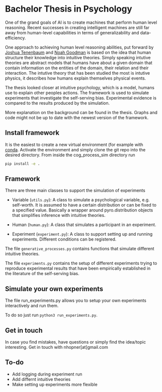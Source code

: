 # Bachelor Thesis in Psychology 

One of the grand goals of AI is to create machines that perform human level reasoning. Recent successes in creating intelligent machines are
still far away from human-level capabilities in terms of generalizability and data-efficiency.

One approach to achieving human level reasoning abilities, put forward by [Joshua Tenenbaum](http://web.mit.edu/cocosci/josh.html)
and [Noah Goodman](https://cocolab.stanford.edu/ndg.html) is based on the idea that human structure their knowledge into intuitive theories.
Simply speaking intutive theories are abstract models that humans have about a given domain that contain information
on the entities of the domain, their relation and their interaction. The intutive theory that has been studied the most is intutive physics, it describes how humans explain themselves physical events. 

The thesis looked closer at intuitive psychology, which is a model, humans use to explain other peoples actions. The framework is used to simulate experiments that investigate the self-serving bias. Experimental evidence is compared to the results produced by the simulation. 

More explanation on the background can be found in the thesis. Graphs and code might not be up to date with the newest version of the framework.

## Install framework

It is the easiest to create a new virtual environment (for example with [conda](https://docs.conda.io/en/latest/). Activate the environment and simply clone the git repo into the desired directory. From inside the cog_process_sim directory run

```bash
pip install -e .
```

## Framework 

There are three main classes to support the simulation of experiments 

 * Variable (```utils.py```): A class to simulate a psychological variable, e.g. self-worth. It is assumed to have a certain distribution or can be fixed to a specified value. Basically a wrapper around pyro.distribution objects that simplifies inference with intuitive theories. 

* Human (```human.py```): A class that simulates a participant in an experiment.

* Experiment (```experiment.py```): A class to support setting up and running experiments. Different conditions can be registered.

The file ```generative_processes.py``` contains functions that simulate different intuitive theories.  

The file ```experiments.py``` contains the setup of different experiments trying to reproduce experimental results that have been
empirically established in the literature of the self-serving bias. 

## Simulate your own experiments 

The file run_experiments.py allows you to setup your own experiments interactively and run them. 

To do so just run ```python3 run_experiments.py```.


## Get in touch 

In case you find mistakes, have questions or simply find the idea/topic interesting. Get in touch with nhopner[at]gmail.com

## To-do

* Add logging during experiment run
* Add differnt intuitive theories
* Make setting up experiments more flexible 
